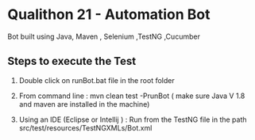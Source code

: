 # Qualithon 21 - Automation Bot

Bot built using Java, Maven , Selenium ,TestNG ,Cucumber

## Steps to execute the Test

1. Double click on runBot.bat file in the root folder

2. From command line   : mvn clean test -PrunBot    ( make sure Java V 1.8  and maven are installed in the machine)

3. Using an IDE (Eclipse or Intellij )    : Run from the TestNG file in the path src/test/resources/TestNGXMLs/Bot.xml



